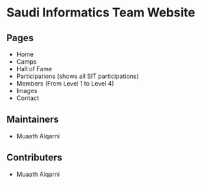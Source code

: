 # Saudi Informatics Team Website

## Pages
- Home
- Camps 
- Hall of Fame
- Participations (shows all SIT participations)
- Members (From Level 1 to Level 4)
- Images 
- Contact

## Maintainers
- Muaath Alqarni

## Contributers
- Muaath Alqarni